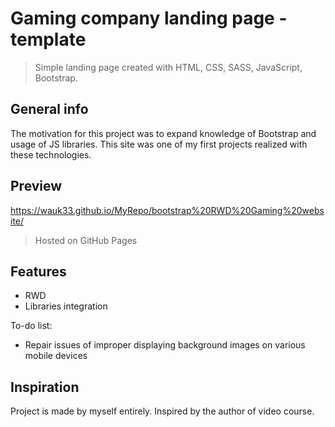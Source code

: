 # Gaming company landing page - template
> Simple landing page created with HTML, CSS, SASS, JavaScript, Bootstrap.

## General info
The motivation for this project was to expand knowledge of Bootstrap and usage of JS libraries. This site was one of my first projects realized with these technologies.

## Preview
https://wauk33.github.io/MyRepo/bootstrap%20RWD%20Gaming%20website/
> Hosted on GitHub Pages

## Features
* RWD
* Libraries integration

To-do list:
* Repair issues of improper displaying background images on various mobile devices

## Inspiration
Project is made by myself entirely. Inspired by the author of video course.

